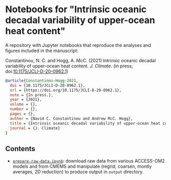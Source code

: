 # Notebooks for "Intrinsic oceanic decadal variability of upper-ocean heat content"

A repository with Jupyter notebooks that reproduce the analyses and figures included in the manuscript:

Constantinou, N. C. and Hogg, A. McC. (2021) Intrinsic oceanic decadal variability of upper-ocean heat content. _J. Climate_. (in press; doi:[10.1175/JCLI-D-20-0962.1](https://doi.org/10.1175/JCLI-D-20-0962.1))


```bibtex
@article{Constantinou-Hogg-2021,
  doi = {10.1175/JCLI-D-20-0962.1},
  url = {https://doi.org/10.1175/JCLI-D-20-0962.1},
  note = {In press.},
  year = {2021},
  volume = {},
  number = {},
  pages = {},
  author = {Navid C. Constantinou and Andrew McC. Hogg},
  title = {Intrinsic oceanic decadal variability of upper-ocean heat content},
  journal = {J. Climate}
}
```


## Contents

- [`prepare-raw-data.ipynb`](https://nbviewer.jupyter.org/github/navidcy/IntrinsicOceanicLFVariabilityUOHC/blob/master/prepare-raw-data.ipynb): download raw data from various ACCESS-OM2 models and from CMEMS and manipulate (regrid, coarsen, montly averages, 2D reduction) to produce output in `output` directory.
